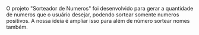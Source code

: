 O projeto "Sorteador de Numeros" foi desenvolvido para gerar a quantidade de numeros que o usuário desejar, podendo sortear somente numeros  positivos. A nossa ideia é ampliar isso para além de número sortear nomes também.
